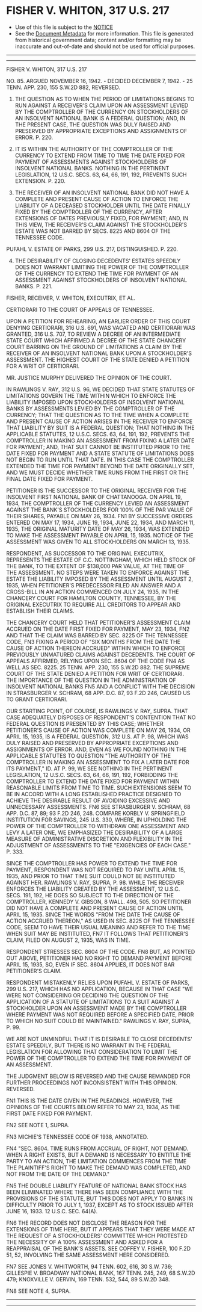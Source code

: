 ---
---

# FISHER V. WHITON, 317 U.S. 217

* Use of this file is subject to the [NOTICE](https://github.com/publicdocs/notice/blob/master/NOTICE)
* See the [Document Metadata](../../../) for more information.
  This file is generated from historical government data; content and/or formatting may be inaccurate and out-of-date and should not be used for official purposes.

----------
----------

FISHER V. WHITON, 317 U.S. 217

NO. 85.  ARGUED NOVEMBER 16, 1942.  - DECIDED DECEMBER 7, 1942.  - 25 TENN. APP. 230, 155 S.W.2D 882, REVERSED.

1.  THE QUESTION AS TO WHEN THE PERIOD OF LIMITATIONS BEGINS TO RUN AGAINST A RECEIVER'S CLAIM UPON AN ASSESSMENT LEVIED BY THE COMPTROLLER OF THE CURRENCY ON STOCKHOLDERS OF AN INSOLVENT NATIONAL BANK IS A FEDERAL QUESTION; AND, IN THE PRESENT CASE, THE QUESTION WAS DULY RAISED AND PRESERVED BY APPROPRIATE EXCEPTIONS AND ASSIGNMENTS OF ERROR.  P. 220.

2.  IT IS WITHIN THE AUTHORITY OF THE COMPTROLLER OF THE CURRENCY TO EXTEND FROM TIME TO TIME THE DATE FIXED FOR PAYMENT OF ASSESSMENTS AGAINST STOCKHOLDERS OF INSOLVENT NATIONAL BANKS.  NOTHING IN THE PERTINENT LEGISLATION, 12 U.S.C. SECS. 63, 64, 66, 191, 192, PREVENTS SUCH EXTENSION.  P. 220.

3.  THE RECEIVER OF AN INSOLVENT NATIONAL BANK DID NOT HAVE A COMPLETE AND PRESENT CAUSE OF ACTION TO ENFORCE THE LIABILITY OF A DECEASED STOCKHOLDER UNTIL THE DATE FINALLY FIXED BY THE COMPTROLLER OF THE CURRENCY, AFTER EXTENSIONS OF DATES PREVIOUSLY FIXED, FOR PAYMENT; AND, IN THIS VIEW, THE RECEIVER'S CLAIM AGAINST THE STOCKHOLDER'S ESTATE WAS NOT BARRED BY SECS. 8225 AND 8604 OF THE TENNESSEE CODE.

PUFAHL V. ESTATE OF PARKS, 299 U.S. 217, DISTINGUISHED.  P. 220.

4.  THE DESIRABILITY OF CLOSING DECEDENTS' ESTATES SPEEDILY DOES NOT WARRANT LIMITING THE POWER OF THE COMPTROLLER OF THE CURRENCY TO EXTEND THE TIME FOR PAYMENT OF AN ASSESSMENT AGAINST STOCKHOLDERS OF INSOLVENT NATIONAL BANKS.  P. 221.

FISHER, RECEIVER, V. WHITON, EXECUTRIX, ET AL.

CERTIORARI TO THE COURT OF APPEALS OF TENNESSEE.

UPON A PETITION FOR REHEARING, AN EARLIER ORDER OF THIS COURT DENYING CERTIORARI, 316 U.S. 691, WAS VACATED AND CERTIORARI WAS GRANTED, 316 U.S. 707, TO REVIEW A DECREE OF AN INTERMEDIATE STATE COURT WHICH AFFIRMED A DECREE OF THE STATE CHANCERY COURT BARRING ON THE GROUND OF LIMITATIONS A CLAIM BY THE RECEIVER OF AN INSOLVENT NATIONAL BANK UPON A STOCKHOLDER'S ASSESSMENT.  THE HIGHEST COURT OF THE STATE DENIED A PETITION FOR A WRIT OF CERTIORARI.

MR. JUSTICE MURPHY DELIVERED THE OPINION OF THE COURT.

IN RAWLINGS V. RAY, 312 U.S. 96, WE DECIDED THAT STATE STATUTES OF LIMITATIONS GOVERN THE TIME WITHIN WHICH TO ENFORCE THE LIABILITY IMPOSED UPON STOCKHOLDERS OF INSOLVENT NATIONAL BANKS BY ASSESSMENTS LEVIED BY THE COMPTROLLER OF THE CURRENCY; THAT THE QUESTION AS TO THE TIME WHEN A COMPLETE AND PRESENT CAUSE OF ACTION ARISES IN THE RECEIVER TO ENFORCE THAT LIABILITY BY SUIT IS A FEDERAL QUESTION; THAT NOTHING IN THE APPLICABLE STATUTES, 12 U.S.C. SECS. 63, 64, 191, 192, PREVENTS THE COMPTROLLER IN MAKING AN ASSESSMENT FROM FIXING A LATER DATE FOR PAYMENT; AND, THAT SUIT CANNOT BE INSTITUTED PRIOR TO THE DATE FIXED FOR PAYMENT AND A STATE STATUTE OF LIMITATIONS DOES NOT BEGIN TO RUN UNTIL THAT DATE.  IN THIS CASE THE COMPTROLLER EXTENDED THE TIME FOR PAYMENT BEYOND THE DATE ORIGINALLY SET, AND WE MUST DECIDE WHETHER TIME RUNS FROM THE FIRST OR THE FINAL DATE FIXED FOR PAYMENT.

PETITIONER IS THE SUCCESSOR TO THE ORIGINAL RECEIVER FOR THE INSOLVENT FIRST NATIONAL BANK OF CHATTANOOGA.  ON APRIL 19, 1934, THE COMPTROLLER OF THE CURRENCY LEVIED AN ASSESSMENT AGAINST THE BANK'S STOCKHOLDERS FOR 100% OF THE PAR VALUE OF THEIR SHARES, PAYABLE ON MAY 26, 1934.  FN1  BY SUCCESSIVE ORDERS ENTERED ON MAY 17, 1934, JUNE 19, 1934, JUNE 22, 1934, AND MARCH 11, 1935, THE ORIGINAL MATURITY DATE OF MAY 26, 1934, WAS EXTENDED TO MAKE THE ASSESSMENT PAYABLE ON APRIL 15, 1935.  NOTICE OF THE ASSESSMENT WAS GIVEN TO ALL STOCKHOLDERS ON MARCH 13, 1935.

RESPONDENT, AS SUCCESSOR TO THE ORIGINAL EXECUTRIX, REPRESENTS THE ESTATE OF C.C. NOTTINGHAM, WHICH HELD STOCK OF THE BANK, TO THE EXTENT OF $138,000 PAR VALUE, AT THE TIME OF THE ASSESSMENT.  NO STEPS WERE TAKEN TO ENFORCE AGAINST THE ESTATE THE LIABILITY IMPOSED BY THE ASSESSMENT UNTIL AUGUST 2, 1935, WHEN PETITIONER'S PREDECESSOR FILED AN ANSWER AND A CROSS-BILL IN AN ACTION COMMENCED ON JULY 24, 1935, IN THE CHANCERY COURT FOR HAMILTON COUNTY, TENNESSEE, BY THE ORIGINAL EXECUTRIX TO REQUIRE ALL CREDITORS TO APPEAR AND ESTABLISH THEIR CLAIMS.

THE CHANCERY COURT HELD THAT PETITIONER'S ASSESSMENT CLAIM ACCRUED ON THE DATE FIRST FIXED FOR PAYMENT, MAY 23, 1934,  FN2  AND THAT THE CLAIM WAS BARRED BY SEC. 8225 OF THE TENNESSEE CODE, FN3 FIXING A PERIOD OF "SIX MONTHS FROM THE DATE THE CAUSE OF ACTION THEREON ACCRUED" WITHIN WHICH TO ENFORCE PREVIOUSLY UNMATURED CLAIMS AGAINST DECEDENTS.  THE COURT OF APPEALS AFFIRMED, RELYING UPON SEC. 8604 OF THE CODE  FN4  AS WELL AS SEC. 8225.  25 TENN. APP. 230, 155 S.W.2D 882.  THE SUPREME COURT OF THE STATE DENIED A PETITION FOR WRIT OF CERTIORARI.  THE IMPORTANCE OF THE QUESTION IN THE ADMINISTRATION OF INSOLVENT NATIONAL BANKS FN5  AND A CONFLICT WITH THE DECISION IN STRASBURGER V. SCHRAM, 68 APP. D.C. 87, 93 F.2D 246, CAUSED US TO GRANT CERTIORARI.

OUR STARTING POINT, OF COURSE, IS RAWLINGS V. RAY, SUPRA.  THAT CASE ADEQUATELY DISPOSES OF RESPONDENT'S CONTENTION THAT NO FEDERAL QUESTION IS PRESENTED BY THIS CASE; WHETHER PETITIONER'S CAUSE OF ACTION WAS COMPLETE ON MAY 26, 1934, OR APRIL 15, 1935, IS A FEDERAL QUESTION, 312 U.S. AT P. 98, WHICH WAS DULY RAISED AND PRESERVED BY APPROPRIATE EXCEPTIONS AND ASSIGNMENTS OF ERROR.  AND, EVEN AS WE FOUND NOTHING IN THE APPLICABLE STATUTES TO QUESTION "THE AUTHORITY OF THE COMPTROLLER IN MAKING AN ASSESSMENT TO FIX A LATER DATE FOR ITS PAYMENT," ID. AT P. 99, WE SEE NOTHING IN THE PERTINENT LEGISLATION, 12 U.S.C. SECS. 63, 64, 66, 191, 192, FORBIDDING THE COMPTROLLER TO EXTEND THE DATE FIXED FOR PAYMENT WITHIN REASONABLE LIMITS FROM TIME TO TIME.  SUCH EXTENSIONS SEEM TO BE IN ACCORD WITH A LONG ESTABLISHED PRACTICE DESIGNED TO ACHIEVE THE DESIRABLE RESULT OF AVOIDING EXCESSIVE AND UNNECESSARY ASSESSMENTS.  FN6  SEE STRASBURGER V. SCHRAM, 68 APP. D.C. 87, 89; 93 F.2D 246, 248.  COMPARE KORBLY V. SPRINGFIELD INSTITUTION FOR SAVINGS, 245 U.S. 330, WHERE, IN UPHOLDING THE POWER OF THE COMPTROLLER TO WITHDRAW ONE ASSESSMENT AND LEVY A LATER ONE, WE EMPHASIZED THE DESIRABILITY OF A LARGE MEASURE OF ADMINISTRATIVE DISCRETION AND FLEXIBILITY IN THE ADJUSTMENT OF ASSESSMENTS TO THE "EXIGENCIES OF EACH CASE."  P. 333.

SINCE THE COMPTROLLER HAS POWER TO EXTEND THE TIME FOR PAYMENT, RESPONDENT WAS NOT REQUIRED TO PAY UNTIL APRIL 15, 1935, AND PRIOR TO THAT TIME SUIT COULD NOT BE INSTITUTED AGAINST HER.  RAWLINGS V. RAY, SUPRA, P. 98.  WHILE THE RECEIVER ENFORCES THE LIABILITY CREATED BY THE ASSESSMENT, 12 U.S.C. SECS. 191, 192, HE DOES SO SUBJECT TO THE DIRECTION OF THE COMPTROLLER, KENNEDY V. GIBSON, 8 WALL.  498, 505.  SO PETITIONER DID NOT HAVE A COMPLETE AND PRESENT CAUSE OF ACTION UNTIL APRIL 15, 1935.  SINCE THE WORDS "FROM THE DATE THE CAUSE OF ACTION ACCRUED THEREON," AS USED IN SEC. 8225 OF THE TENNESSEE CODE, SEEM TO HAVE THEIR USUAL MEANING AND REFER TO THE TIME WHEN SUIT MAY BE INSTITUTED,  FN7  IT FOLLOWS THAT PETITIONER'S CLAIM, FILED ON AUGUST 2, 1935, WAS IN TIME.

RESPONDENT STRESSES SEC. 8604 OF THE CODE.  FN8  BUT, AS POINTED OUT ABOVE, PETITIONER HAD NO RIGHT TO DEMAND PAYMENT BEFORE APRIL 15, 1935, SO, EVEN IF SEC. 8604 APPLIES, IT DOES NOT BAR PETITIONER'S CLAIM.

RESPONDENT MISTAKENLY RELIES UPON PUFAHL V. ESTATE OF PARKS, 299 U.S. 217, WHICH HAS NO APPLICATION, BECAUSE IN THAT CASE "WE WERE NOT CONSIDERING OR DECIDING THE QUESTION OF THE APPLICATION OF A STATUTE OF LIMITATIONS TO A SUIT AGAINST A STOCKHOLDER UPON AN ASSESSMENT MADE BY THE COMPTROLLER WHERE PAYMENT WAS NOT REQUIRED BEFORE A SPECIFIED DATE, PRIOR TO WHICH NO SUIT COULD BE MAINTAINED."  RAWLINGS V. RAY, SUPRA, P. 99.

WE ARE NOT UNMINDFUL THAT IT IS DESIRABLE TO CLOSE DECEDENTS' ESTATE SPEEDILY, BUT THERE IS NO WARRANT IN THE FEDERAL LEGISLATION FOR ALLOWING THAT CONSIDERATION TO LIMIT THE POWER OF THE COMPTROLLER TO EXTEND THE TIME FOR PAYMENT OF AN ASSESSMENT.

THE JUDGMENT BELOW IS REVERSED AND THE CAUSE REMANDED FOR FURTHER PROCEEDINGS NOT INCONSISTENT WITH THIS OPINION.  REVERSED.

FN1  THIS IS THE DATE GIVEN IN THE PLEADINGS.  HOWEVER, THE OPINIONS OF THE COURTS BELOW REFER TO MAY 23, 1934, AS THE FIRST DATE FIXED FOR PAYMENT.

FN2  SEE NOTE 1, SUPRA.

FN3  MICHIE'S TENNESSEE CODE OF 1938, ANNOTATED.

FN4  "SEC.  8604.  TIME RUNS FROM ACCRUAL OF RIGHT, NOT DEMAND.  WHEN A RIGHT EXISTS, BUT A DEMAND IS NECESSARY TO ENTITLE THE PARTY TO AN ACTION, THE LIMITATION COMMENCES FROM THE TIME THE PLAINTIFF'S RIGHT TO MAKE THE DEMAND WAS COMPLETED, AND NOT FROM THE DATE OF THE DEMAND."

FN5  THE DOUBLE LIABILITY FEATURE OF NATIONAL BANK STOCK HAS BEEN ELIMINATED WHERE THERE HAS BEEN COMPLIANCE WITH THE PROVISIONS OF THE STATUTE, BUT THIS DOES NOT APPLY TO BANKS IN DIFFICULTY PRIOR TO JULY 1, 1937, EXCEPT AS TO STOCK ISSUED AFTER JUNE 16, 1933.  12 U.S.C. SEC. 64(A).

FN6  THE RECORD DOES NOT DISCLOSE THE REASON FOR THE EXTENSIONS OF TIME HERE, BUT IT APPEARS THAT THEY WERE MADE AT THE REQUEST OF A STOCKHOLDERS' COMMITTEE WHICH PROTESTED THE NECESSITY OF A 100% ASSESSMENT AND ASKED FOR A REAPPRAISAL OF THE BANK'S ASSETS.  SEE COFFEY V. FISHER, 100 F.2D 51, 52, INVOLVING THE SAME ASSESSMENT HERE CONSIDERED.

FN7  SEE JONES V. WHITWORTH, 94 TENN. 602, 616, 30 S.W. 736; GILLESPIE V. BROADWAY NATIONAL BANK, 167 TENN. 245, 249, 68 S.W.2D 479; KNOXVILLE V. GERVIN, 169 TENN. 532, 544, 89 S.W.2D 348.

FN8  SEE NOTE 4, SUPRA.


----------
----------

